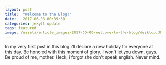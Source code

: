 ```yaml
---
layout: post
title:  "Welcome to the Blog!"
date:   2017-06-08 00:39:30
categories: jekyll update
tags: featured
image: /assets/article_images/2017-06-08-welcome-to-the-blog/desktop.JPG
---
```

In my very first post in this blog i'll declare a new holiday for everyone at this day. Be honored with this moment of glory. I won't let you down, guys. Be proud of me, mother. Heck, i forgot she don't speak english. Never mind.







[jekyll]:      http://jekyllrb.com
[jekyll-gh]:   https://github.com/jekyll/jekyll
[jekyll-help]: https://github.com/jekyll/jekyll-help
